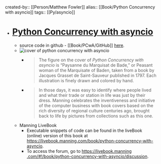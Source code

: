 created-by:: [[Person/Matthew Fowler]]
alias:: [[Book/Python Concurrency with asyncio]]
tags:: [[Py/asyncio]]

- # [Python Concurrency with asyncio](https://www.manning.com/books/python-concurrency-with-asyncio)
	- source code in github - [[Book/PCwA/GitHub]] [here](https://github.com/concurrency-in-python-with-asyncio).
	- ![cover of python concurrency with asyncio](https://images.manning.com/360/480/resize/book/e/9593118-8302-4d5e-8b17-d3dcf9d51679/Fowler-Python-HI.png)
		- > The figure on the cover of *Python Concurrency with asyncio* is “Paysanne du Marquisat de Bade,” or Peasant woman of the Marquisate of Baden, taken from a book by Jacques Grasset de Saint-Sauveur published in 1797. Each illustration is finely drawn and colored by hand.
		- > In those days, it was easy to identify where people lived and what their trade or station in life was just by their dress. Manning celebrates the inventiveness and initiative of the computer business with book covers based on the rich diversity of regional culture centuries ago, brought back to life by pictures from collections such as this one.
	- Manning LiveBook
		- Executable snippets of code can be found in the liveBook (online) version of this book at https://livebook.manning.com/book/python-concurrency-with-asyncio.
		- To access the forum, go to [https://livebook.manning .com/#!/book/python-concurrency-with-asyncio/discussion](https://livebook.manning.com/#!/book/python-concurrency-with-asyncio/discussion).